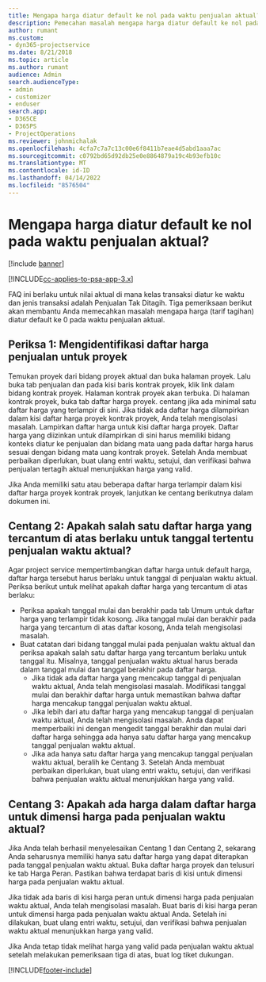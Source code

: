 ```yaml
---
title: Mengapa harga diatur default ke nol pada waktu penjualan aktual?
description: Pemecahan masalah mengapa harga diatur default ke nol pada penjualan waktu aktual.
author: rumant
ms.custom:
- dyn365-projectservice
ms.date: 8/21/2018
ms.topic: article
ms.author: rumant
audience: Admin
search.audienceType:
- admin
- customizer
- enduser
search.app:
- D365CE
- D365PS
- ProjectOperations
ms.reviewer: johnmichalak
ms.openlocfilehash: 4cfa7c7a7c13c00e6f8411b7eae4d5abd1aaa7ac
ms.sourcegitcommit: c0792bd65d92db25e0e8864879a19c4b93efb10c
ms.translationtype: MT
ms.contentlocale: id-ID
ms.lasthandoff: 04/14/2022
ms.locfileid: "8576504"
---
```

# <a name="why-is-price-defaulting-to-zero-on-time-sales-actuals"></a>Mengapa harga diatur default ke nol pada waktu penjualan aktual?

[!include [banner](../includes/psa-now-project-operations.md)]

[!INCLUDE[cc-applies-to-psa-app-3.x](../includes/cc-applies-to-psa-app-3x.md)]

FAQ ini berlaku untuk nilai aktual di mana kelas transaksi diatur ke waktu dan jenis transaksi adalah Penjualan Tak Ditagih. Tiga pemeriksaan berikut akan membantu Anda memecahkan masalah mengapa harga (tarif tagihan) diatur default ke 0 pada waktu penjualan aktual.

## <a name="check-1-identify-the-sales-price-list-for-the-project"></a>Periksa 1: Mengidentifikasi daftar harga penjualan untuk proyek

Temukan proyek dari bidang proyek aktual dan buka halaman proyek. Lalu buka tab penjualan dan pada kisi baris kontrak proyek, klik link dalam bidang kontrak proyek. Halaman kontrak proyek akan terbuka. Di halaman kontrak proyek, buka tab daftar harga proyek. centang jika ada minimal satu daftar harga yang terlampir di sini. Jika tidak ada daftar harga dilampirkan dalam kisi daftar harga proyek kontrak proyek, Anda telah mengisolasi masalah. Lampirkan daftar harga untuk kisi daftar harga proyek. Daftar harga yang diizinkan untuk dilampirkan di sini harus memiliki bidang konteks diatur ke penjualan dan bidang mata uang pada daftar harga harus sesuai dengan bidang mata uang kontrak proyek. Setelah Anda membuat perbaikan diperlukan, buat ulang entri waktu, setujui, dan verifikasi bahwa penjualan tertagih aktual menunjukkan harga yang valid. 

Jika Anda memiliki satu atau beberapa daftar harga terlampir dalam kisi daftar harga proyek kontrak proyek, lanjutkan ke centang berikutnya dalam dokumen ini.

## <a name="check-2-are-any-of-the-price-lists-identified-above-valid-for-the-specific-date-of-the-time-sales-actual"></a>Centang 2: Apakah salah satu daftar harga yang tercantum di atas berlaku untuk tanggal tertentu penjualan waktu aktual?

Agar project service mempertimbangkan daftar harga untuk default harga, daftar harga tersebut harus berlaku untuk tanggal di penjualan waktu aktual. Periksa berikut untuk melihat apakah daftar harga yang tercantum di atas berlaku:
- Periksa apakah tanggal mulai dan berakhir pada tab Umum untuk daftar harga yang terlampir tidak kosong. Jika tanggal mulai dan berakhir pada harga yang tercantum di atas daftar kosong, Anda telah mengisolasi masalah. 
- Buat catatan dari bidang tanggal mulai pada penjualan waktu aktual dan periksa apakah salah satu daftar harga yang tercantum berlaku untuk tanggal itu. Misalnya, tanggal penjualan waktu aktual harus berada dalam tanggal mulai dan tanggal berakhir pada daftar harga. 
    - Jika tidak ada daftar harga yang mencakup tanggal di penjualan waktu aktual, Anda telah mengisolasi masalah. Modifikasi tanggal mulai dan berakhir daftar harga untuk memastikan bahwa daftar harga mencakup tanggal penjualan waktu aktual. 
    - Jika lebih dari atu daftar harga yang mencakup tanggal di penjualan waktu aktual, Anda telah mengisolasi masalah. Anda dapat memperbaiki ini dengan mengedit tanggal berakhir dan mulai dari daftar harga sehingga ada hanya satu daftar harga yang mencakup tanggal penjualan waktu aktual. 
    - Jika ada hanya satu daftar harga yang mencakup tanggal penjualan waktu aktual, beralih ke Centang 3.
Setelah Anda membuat perbaikan diperlukan, buat ulang entri waktu, setujui, dan verifikasi bahwa penjualan waktu aktual menunjukkan harga yang valid.

## <a name="check-3-is-there-a-price-in-the-price-list-for-the-pricing-dimensions-on-the-time-sales-actual"></a>Centang 3: Apakah ada harga dalam daftar harga untuk dimensi harga pada penjualan waktu aktual?

Jika Anda telah berhasil menyelesaikan Centang 1 dan Centang 2, sekarang Anda seharusnya memiliki hanya satu daftar harga yang dapat diterapkan pada tanggal penjualan waktu aktual. Buka daftar harga proyek dan telusuri ke tab Harga Peran. Pastikan bahwa terdapat baris di kisi untuk dimensi harga pada penjualan waktu aktual.

Jika tidak ada baris di kisi harga peran untuk dimensi harga pada penjualan waktu aktual, Anda telah mengisolasi masalah. Buat baris di kisi harga peran untuk dimensi harga pada penjualan waktu aktual Anda. Setelah ini dilakukan, buat ulang entri waktu, setujui, dan verifikasi bahwa penjualan waktu aktual menunjukkan harga yang valid.

Jika Anda tetap tidak melihat harga yang valid pada penjualan waktu aktual setelah melakukan pemeriksaan tiga di atas, buat log tiket dukungan. 



[!INCLUDE[footer-include](../includes/footer-banner.md)]
